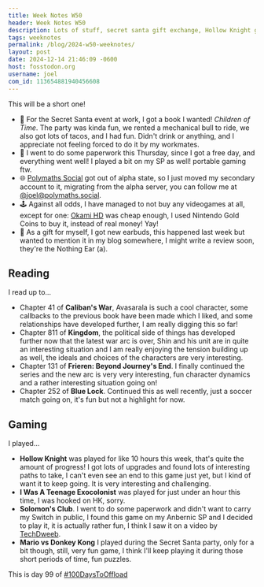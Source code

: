 ```yaml
---
title: Week Notes W50
header: Week Notes W50
description: Lots of stuff, secret santa gift exchange, Hollow Knight gaming, reading and whatever
tags: weeknotes
permalink: /blog/2024-w50-weeknotes/
layout: post
date: 2024-12-14 21:46:09 -0600
host: fosstodon.org
username: joel
com_id: 113654881940456608
---
```


This will be a short one!

- 🎅 For the Secret Santa event at work, I got a book I wanted! *Children of Time*. The party was kinda fun, we rented a mechanical bull to ride, we also got lots of tacos, and I had fun. Didn't drink or anything, and I appreciate not feeling forced to do it by my workmates.
- 📄 I went to do some paperwork this Thursday, since I got a free day, and everything went well! I played a bit on my SP as well! portable gaming ftw.
- 🌐 [Polymaths Social](https://polymaths.social) got out of alpha state, so I just moved my secondary account to it, migrating from the alpha server, you can follow me at [@joel@polymaths.social](https://polymaths.social/@joel).
- 🕹 Against all odds, I have managed to not buy any videogames at all, except for one: [Okami HD](https://www.dekudeals.com/items/okami-hd) was cheap enough, I used Nintendo Gold Coins to buy it, instead of real money! Yay!
- 🎁 As a gift for myself, I got new earbuds, this happened last week but wanted to mention it in my blog somewhere, I might write a review soon, they're the Nothing Ear (a).

## Reading

I read up to...

- Chapter 41 of __Caliban's War__, Avasarala is such a cool character, some callbacks to the previous book have been made which I liked, and some relationships have developed further, I am really digging this so far!
- Chapter 811 of __Kingdom__, the political side of things has developed further now that the latest war arc is over, Shin and his unit are in quite an interesting situation and I am really enjoying the tension building up as well, the ideals and choices of the characters are very interesting.
- Chapter 131 of __Frieren: Beyond Journey's End__. I finally continued the series and the new arc is very very interesting, fun character dynamics and a rather interesting situation going on!
- Chapter 252 of __Blue Lock__. Continued this as well recently, just a soccer match going on, it's fun but not a highlight for now.

## Gaming

I played...

- __Hollow Knight__ was played for like 10 hours this week, that's quite the amount of progress! I got lots of upgrades and found lots of interesting paths to take, I can't even see an end to this game just yet, but I kind of want it to keep going. It is very interesting and challenging.
- __I Was A Teenage Exocolonist__ was played for just under an hour this time, I was hooked on HK, sorry.
- __Solomon's Club__. I went to do some paperwork and didn't want to carry my Switch in public, I found this game on my Anbernic SP and I decided to play it, it is actually rather fun, I think I saw it on a video by [TechDweeb](https://www.youtube.com/@TechDweeb/).
- __Mario vs Donkey Kong__ I played during the Secret Santa party, only for a bit though, still, very fun game, I think I'll keep playing it during those short periods of time, fun puzzles.


This is day 99 of [#100DaysToOffload](https://100daystooffload.com)
